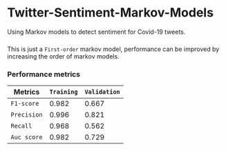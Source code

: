 # Twitter-Sentiment-Markov-Models
Using Markov models to detect sentiment for Covid-19 tweets.
###
This is just a `First-order` markov model, performance can be improved by increasing the order of markov models.

### Performance metrics

| Metrics | `Training` | `Validation` |
| --- | --- | --- |
| `F1-score` | 0.982 | 0.667 |
| `Precision` | 0.996 | 0.821 |
| `Recall` | 0.968 | 0.562 |
| `Auc score` | 0.982 | 0.729 |

